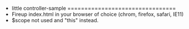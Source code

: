 - little controller-sample
================================
- Fireup index.html in your browser of choice (chrom, firefox, safari, IE11)
- $scope not used and "this" instead.

